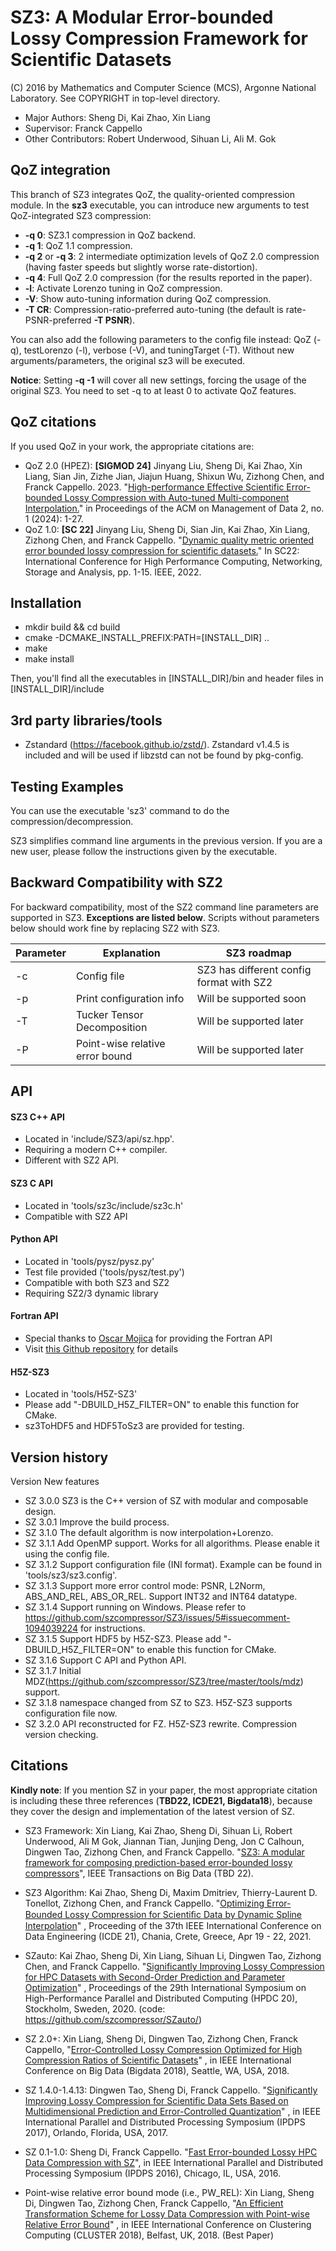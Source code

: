 SZ3: A Modular Error-bounded Lossy Compression Framework for Scientific Datasets
=====
(C) 2016 by Mathematics and Computer Science (MCS), Argonne National Laboratory. See COPYRIGHT in top-level directory.

* Major Authors: Sheng Di, Kai Zhao, Xin Liang
* Supervisor: Franck Cappello
* Other Contributors: Robert Underwood, Sihuan Li, Ali M. Gok

## QoZ integration

This branch of SZ3 integrates QoZ, the quality-oriented compression module. In the **sz3** executable, you can introduce new arguments to test QoZ-integrated SZ3 compression:

* **-q 0**: SZ3.1 compression in QoZ backend.
*  **-q 1**: QoZ 1.1 compression.
*  **-q 2** or **-q 3**: 2 intermediate optimization levels of QoZ 2.0 compression (having faster speeds but slightly worse rate-distortion).
*  **-q 4**: Full QoZ 2.0 compression (for the results reported in the paper).
* **-l**: Activate Lorenzo tuning in QoZ compression.
* **-V**: Show auto-tuning information during QoZ compression.
* **-T CR**: Compression-ratio-preferred auto-tuning (the default is rate-PSNR-preferred **-T PSNR**).  

You can also add the following parameters to the config file instead: QoZ (-q), testLorenzo (-l), verbose (-V), and tuningTarget (-T). Without new arguments/parameters, the original sz3 will be executed. 

**Notice**: Setting **-q -1** will cover all new settings, forcing the usage of the original SZ3. You need to set -q to at least 0 to activate QoZ features.

## QoZ citations

If you used QoZ in your work, the appropriate citations are:

* QoZ 2.0 (HPEZ): **[SIGMOD 24]** Jinyang Liu, Sheng Di, Kai Zhao, Xin Liang, Sian Jin, Zizhe Jian, Jiajun Huang, Shixun Wu, Zizhong Chen, and Franck Cappello. 2023. "[High-performance Effective Scientific Error-bounded Lossy Compression with Auto-tuned Multi-component Interpolation.](https://dl.acm.org/doi/abs/10.1145/3639259)" in Proceedings of the ACM on Management of Data 2, no. 1 (2024): 1-27.
* QoZ 1.0: **[SC 22]** Jinyang Liu, Sheng Di, Sian Jin, Kai Zhao, Xin Liang, Zizhong Chen, and Franck Cappello. "[Dynamic quality metric oriented error bounded lossy compression for scientific datasets.](https://ieeexplore.ieee.org/abstract/document/10046076)" In SC22: International Conference for High Performance Computing, Networking, Storage and Analysis, pp. 1-15. IEEE, 2022.

 
## Installation

* mkdir build && cd build
* cmake -DCMAKE_INSTALL_PREFIX:PATH=[INSTALL_DIR] ..
* make
* make install

Then, you'll find all the executables in [INSTALL_DIR]/bin and header files in [INSTALL_DIR]/include

## 3rd party libraries/tools

* Zstandard (https://facebook.github.io/zstd/). Zstandard v1.4.5 is included and will be used if libzstd can not be found by
  pkg-config.

## Testing Examples

You can use the executable 'sz3' command to do the compression/decompression.

SZ3 simplifies command line arguments in the previous version. If you are a new user, please follow the instructions
given by the executable.


## Backward Compatibility with SZ2
For backward compatibility, most of the SZ2 command line parameters are supported in SZ3. **Exceptions are listed below**.
Scripts without parameters below should work fine by replacing SZ2 with SZ3.

| Parameter | Explanation                     | SZ3 roadmap                              |
|-----------|---------------------------------|------------------------------------------|
| -c        | Config file                     | SZ3 has different config format with SZ2 |
| -p        | Print configuration info        | Will be supported soon                   |
| -T        | Tucker Tensor Decomposition     | Will be supported later                  |
| -P        | Point-wise relative error bound | Will be supported later                  |


## API

#### SZ3 C++ API
* Located in 'include/SZ3/api/sz.hpp'. 
* Requiring a modern C++ compiler.  
* Different with SZ2 API.

#### SZ3 C API
* Located in 'tools/sz3c/include/sz3c.h'
* Compatible with SZ2 API

#### Python API
* Located in 'tools/pysz/pysz.py'
* Test file provided ('tools/pysz/test.py')
* Compatible with both SZ3 and SZ2
* Requiring SZ2/3 dynamic library

#### Fortran API
* Special thanks to [Oscar Mojica](https://github.com/ofmla) for providing the Fortran API
* Visit [this Github repository](https://github.com/ofmla/sz3_simple_example) for details

#### H5Z-SZ3
* Located in 'tools/H5Z-SZ3'
* Please add "-DBUILD_H5Z_FILTER=ON" to enable this function for CMake.
* sz3ToHDF5 and HDF5ToSz3 are provided for testing.

[//]: # (* Use examples/print_h5repack_args.c to construct the cd_values parameters based on the specified error configuration.)
[//]: # ()
[//]: # (* Compression example: )
[//]: # (`h5repack -f UD=32024,0,5,0,981668463,0,0,0 -i ~/Data/CESM-ATM-tylor/1800x3600/CLDLOW_1_1800_3600.dat.h5 -o ~/Data/CESM-ATM-tylor/1800x3600/CLDLOW_1_1800_3600.dat.sz3.h5`)
[//]: # ()
[//]: # (* Decompression example:)
[//]: # (`h5repack -f NONE -i ~/Data/CESM-ATM-tylor/1800x3600/CLDLOW_1_1800_3600.dat.sz3.h5 -o ~/Data/CESM-ATM-tylor/1800x3600/CLDLOW_1_1800_3600.dat.sz3.out.h5`)
[//]: # ()
[//]: # (* Alternatively, the error bound information can also be given through sz3.config &#40;when there are no cd_values for h5repack&#41;. Example &#40;You need to put sz3.config in the current local directory so that it will read sz3.config to get error bounds&#41;:)
[//]: # (`h5repack -f UD=32024,0 -i ~/Data/CESM-ATM-tylor/1800x3600/CLDLOW_1_1800_3600.dat.h5 -o ~/Data/CESM-ATM-tylor/1800x3600/CLDLOW_1_1800_3600.dat.sz3.h5`)



## Version history

Version New features

* SZ 3.0.0 SZ3 is the C++ version of SZ with modular and composable design.
* SZ 3.0.1 Improve the build process.
* SZ 3.1.0 The default algorithm is now interpolation+Lorenzo.
* SZ 3.1.1 Add OpenMP support. Works for all algorithms. Please enable it using the config file. 
* SZ 3.1.2 Support configuration file (INI format). Example can be found in 'tools/sz3/sz3.config'.
* SZ 3.1.3 Support more error control mode: PSNR, L2Norm, ABS_AND_REL, ABS_OR_REL. Support INT32 and INT64 datatype.
* SZ 3.1.4 Support running on Windows. Please refer to https://github.com/szcompressor/SZ3/issues/5#issuecomment-1094039224 for instructions.
* SZ 3.1.5 Support HDF5 by H5Z-SZ3. Please add "-DBUILD_H5Z_FILTER=ON" to enable this function for CMake.
* SZ 3.1.6 Support C API and Python API.
* SZ 3.1.7 Initial MDZ(https://github.com/szcompressor/SZ3/tree/master/tools/mdz) support.
* SZ 3.1.8 namespace changed from SZ to SZ3. H5Z-SZ3 supports configuration file now.
* SZ 3.2.0 API reconstructed for FZ. H5Z-SZ3 rewrite. Compression version checking.

## Citations

**Kindly note**: If you mention SZ in your paper, the most appropriate citation is including these three references (**TBD22, ICDE21, Bigdata18**), because they cover the design and implementation of the latest version of SZ.

* SZ3 Framework: Xin Liang, Kai Zhao, Sheng Di, Sihuan Li, Robert Underwood, Ali M Gok, Jiannan Tian, Junjing Deng, Jon C Calhoun, Dingwen Tao, Zizhong Chen, and Franck Cappello.
  "[SZ3: A modular framework for composing prediction-based error-bounded lossy compressors](https://ieeexplore.ieee.org/abstract/document/9866018)",
  IEEE Transactions on Big Data (TBD 22).

* SZ3 Algorithm: Kai Zhao, Sheng Di, Maxim Dmitriev, Thierry-Laurent D. Tonellot, Zizhong Chen, and Franck
  Cappello. "[Optimizing Error-Bounded Lossy Compression for Scientiﬁc Data by Dynamic Spline Interpolation](https://ieeexplore.ieee.org/document/9458791)"
  , Proceeding of the 37th IEEE International Conference on Data Engineering (ICDE 21), Chania, Crete, Greece, Apr 19 -
  22, 2021.

* SZauto: Kai Zhao, Sheng Di, Xin Liang, Sihuan Li, Dingwen Tao, Zizhong Chen, and Franck
  Cappello. "[Significantly Improving Lossy Compression for HPC Datasets with Second-Order Prediction and Parameter Optimization](https://dl.acm.org/doi/10.1145/3369583.3392688)"
  , Proceedings of the 29th International Symposium on High-Performance Parallel and Distributed Computing (HPDC 20),
  Stockholm, Sweden, 2020. (code: https://github.com/szcompressor/SZauto/)

* SZ 2.0+: Xin Liang, Sheng Di, Dingwen Tao, Zizhong Chen, Franck
  Cappello, "[Error-Controlled Lossy Compression Optimized for High Compression Ratios of Scientific Datasets](https://ieeexplore.ieee.org/document/8622520)"
  , in IEEE International Conference on Big Data (Bigdata 2018), Seattle, WA, USA, 2018.

* SZ 1.4.0-1.4.13: Dingwen Tao, Sheng Di, Franck
  Cappello. "[Significantly Improving Lossy Compression for Scientific Data Sets Based on Multidimensional Prediction and Error-Controlled Quantization](https://ieeexplore.ieee.org/document/7967203)"
  , in IEEE International Parallel and Distributed Processing Symposium (IPDPS 2017), Orlando, Florida, USA, 2017.

* SZ 0.1-1.0: Sheng Di, Franck
  Cappello. "[Fast Error-bounded Lossy HPC Data Compression with SZ](https://ieeexplore.ieee.org/document/7516069)", in
  IEEE International Parallel and Distributed Processing Symposium (IPDPS 2016), Chicago, IL, USA, 2016.

* Point-wise relative error bound mode (i.e., PW_REL): Xin Liang, Sheng Di, Dingwen Tao, Zizhong Chen, Franck
  Cappello, "[An Efficient Transformation Scheme for Lossy Data Compression with Point-wise Relative Error Bound](https://ieeexplore.ieee.org/document/8514879)"
  , in IEEE International Conference on Clustering Computing (CLUSTER 2018), Belfast, UK, 2018. (Best Paper)
